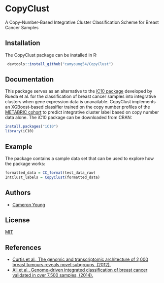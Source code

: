 # CopyClust

A Copy-Number-Based Integrative Cluster Classification Scheme for Breast Cancer Samples

## Installation

The CopyClust package can be installed in R:

```r
 devtools::install_github("camyoung54/CopyClust")
```
    
## Documentation

This package serves as an alternative to the [iC10 package]() developed by Rueda et al. for the classification of breast cancer samples into integrative clusters when gene expression data is unavailable. CopyClust implements an XGBoost-based classifier trained on the copy number profiles of the [METABRIC cohort](https://www.nature.com/articles/nature10983) to predict integrative cluster label based on copy number data alone. The iC10 package can be downloaded from CRAN:

```R
install.packages("iC10")
library(iC10)
```

## Example

The package contains a sample data set that can be used to explore how the package works:

```R
formatted_data = CC_format(test_data_raw)
IntClust_labels = CopyClust(formatted_data)
```

## Authors

- [Cameron Young](https://www.github.com/camyoung54)


## License

[MIT](https://choosealicense.com/licenses/mit/)


## References

 - [Curtis et al., The genomic and transcriptomic architecture of 2,000 breast tumours reveals novel subgroups, (2012).](https://www.nature.com/articles/nature10983)
 - [Ali et al., Genome-driven integrated classification of breast cancer validated in over 7,500 samples, (2014).](https://link.springer.com/article/10.1186/s13059-014-0431-1)

